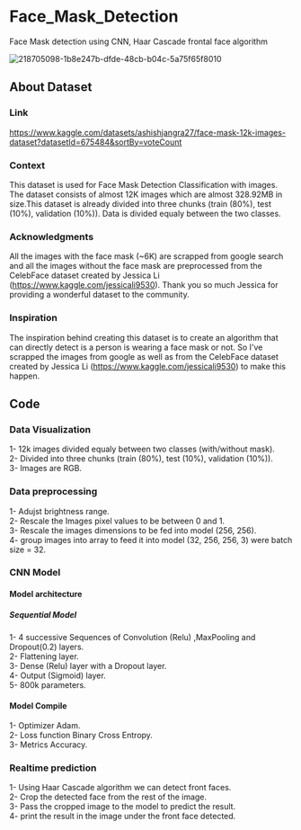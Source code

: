 # Face_Mask_Detection
Face Mask detection using CNN, Haar Cascade frontal face algorithm

![218705098-1b8e247b-dfde-48cb-b04c-5a75f65f8010](https://user-images.githubusercontent.com/119114379/218714006-a18c0891-9ff3-4f5f-8426-3f9727f97379.png)

## About Dataset

### Link
https://www.kaggle.com/datasets/ashishjangra27/face-mask-12k-images-dataset?datasetId=675484&sortBy=voteCount

### Context
This dataset is used for Face Mask Detection Classification with images. The dataset consists of almost 12K images which are almost 328.92MB in size.This dataset is already divided into three chunks (train (80%), test (10%), validation (10%)). Data is divided equaly between the two classes.

### Acknowledgments
All the images with the face mask (~6K) are scrapped from google search and all the images without the face mask are preprocessed from the CelebFace dataset created by Jessica Li (https://www.kaggle.com/jessicali9530). Thank you so much Jessica for providing a wonderful dataset to the community.

### Inspiration
The inspiration behind creating this dataset is to create an algorithm that can directly detect is a person is wearing a face mask or not. So I've scrapped the images from google as well as from the CelebFace dataset created by Jessica Li (https://www.kaggle.com/jessicali9530) to make this happen.


## Code

### Data Visualization
1- 12k images divided equaly between two classes (with/without mask).   
2- Divided into three chunks (train (80%), test (10%), validation (10%)).   
3- Images are RGB.   

### Data preprocessing
1- Adujst brightness range.   
2- Rescale the Images pixel values to be between 0 and 1.   
3- Rescale the images dimensions to be fed into model (256, 256).   
4- group images into array to feed it into model (32, 256, 256, 3) were batch size = 32.   

### CNN Model
#### Model architecture
##### Sequential Model
1- 4 successive Sequences of Convolution (Relu) ,MaxPooling and Dropout(0.2) layers.   
2- Flattening layer.   
3- Dense (Relu) layer with a Dropout layer.   
4- Output (Sigmoid) layer.   
5- 800k parameters.
#### Model Compile
1- Optimizer Adam.   
2- Loss function Binary Cross Entropy.    
3- Metrics Accuracy.    
### Realtime prediction
1- Using Haar Cascade algorithm we can detect front faces.   
2- Crop the detected face from the rest of the image.      
3- Pass the cropped image to the model to predict the result.   
4- print the result in the image under the front face detected.   



